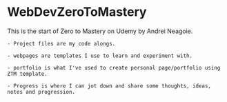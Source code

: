 # WebDevZeroToMastery

This is the start of Zero to Mastery on Udemy by Andrei Neagoie.

```
- Project files are my code alongs.

- webpages are templates I use to learn and experiment with.

- portfolio is what I've used to create personal page/portfolio using ZTM template.

- Progress is where I can jot down and share some thoughts, ideas, notes and progression.
```

